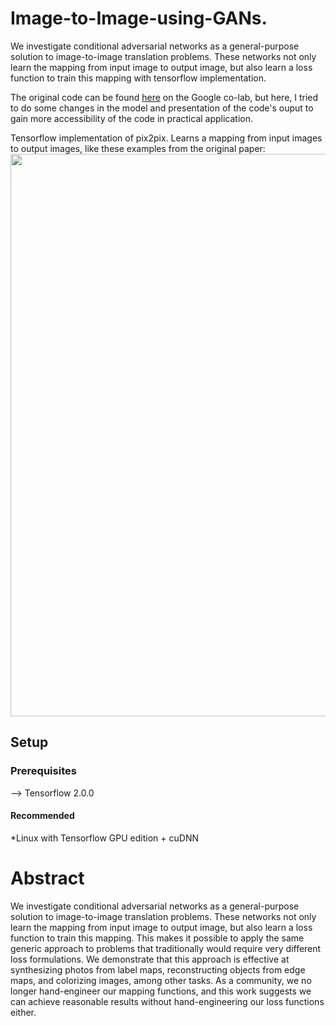 # Image-to-Image-using-GANs.
We investigate conditional adversarial networks as a general-purpose solution to image-to-image translation problems. These networks not only learn the mapping from input image to output image, but also learn a loss function to train this mapping with tensorflow implementation.

The original code can be found [here](https://www.tensorflow.org/tutorials/generative/pix2pix) on the Google co-lab, but here, I tried to do some changes in the model and presentation of the code's ouput to gain more accessibility of the code in practical application.

Tensorflow implementation of pix2pix. Learns a mapping from input images to output images, like these examples from the original paper:
<img src="https://phillipi.github.io/pix2pix/images/teaser_v3.png" width="900px"/>



## Setup
 ### Prerequisites
 --> Tensorflow 2.0.0
#### Recommended
*Linux with Tensorflow GPU edition + cuDNN

# Abstract
We investigate conditional adversarial networks as a general-purpose solution to image-to-image translation problems. These networks not only learn the mapping from input image to output image, but also learn a loss function to train this mapping. This makes it possible to apply the same generic approach to problems that traditionally would require very different loss formulations. We demonstrate that this approach is effective at synthesizing photos from label maps, reconstructing objects from edge maps, and colorizing images, among other tasks. As a community, we no longer hand-engineer our mapping functions, and this work suggests we can achieve reasonable results without hand-engineering our loss functions either.

